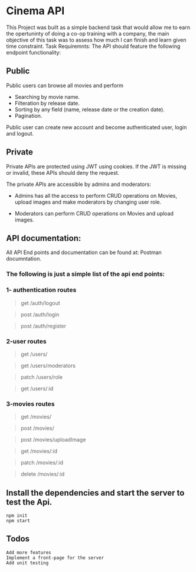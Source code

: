 # Cinema API

This Project was built as a simple backend task that would allow me to earn the opertuninty of doing a co-op training with a company, the main objective of this task was to assess how much I can finish and learn given time constraint.
Task Requiremnts:
The API should feature the following endpoint functionality:

## Public

Public users can browse all movies and perform
* Searching by movie name.
* Filteration by release date.
* Sorting by any field (name, release date or the creation date).
* Pagination.

Public user can create new account and become authenticated user, login and logout.

## Private

Private APIs are protected using JWT using cookies.
If the JWT is missing or invalid, these APIs should deny the request.
 
 The private APIs are accessible by admins and moderators:
 
 * Admins has all the access to perform CRUD operations on Movies, upload images and make moderators by changing user role.
 
 * Moderators can perform CRUD operations on Movies and upload images.


## API documentation:

All API End points and documentation can be found at: Postman documntation.

### The following is just a simple list of the api end points:
### 1- authentication routes


> get /auth/logout

> post /auth/login

> post /auth/register

### 2-user routes

>   get /users/
 
>   get /users/moderators
  
>   patch /users/role
  
>   get /users/:id

### 3-movies routes

>  get /movies/
 
>  post /movies/
   
   
>  post  /movies/uploadImage
  
  
>  get /movies/:id
  
  
>  patch /movies/:id
    
    
>  delete /movies/:id
    
  
## Install the dependencies and start the server to test the Api.
```
npm init
npm start
```

## Todos

    Add more features
    Implement a front-page for the server
    Add unit testing
